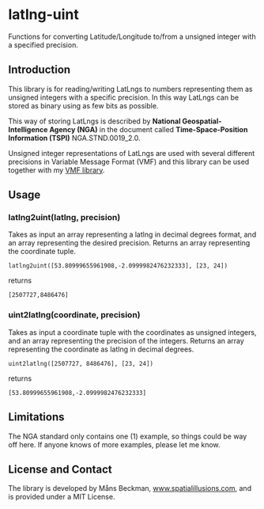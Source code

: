 # latlng-uint
Functions for converting Latitude/Longitude to/from a unsigned integer with a specified precision.

## Introduction

This library is for reading/writing LatLngs to numbers representing them as unsigned integers with a specific precision. In this way LatLngs can be stored as binary using as few bits as possible.

This way of storing LatLngs is described by **National Geospatial-Intelligence Agency (NGA)** in the document called **Time-Space-Position Information (TSPI)** NGA.STND.0019_2.0.

Unsigned integer representations of LatLngs are used with several different precisions in Variable Message Format (VMF) and this library can be used together with my [VMF library](https://github.com/spatialillusions/vmf-parser). 

## Usage

### latlng2uint(latlng, precision)
Takes as input an array representing a latlng in decimal degrees format, and an array representing the desired precision. Returns an array representing the coordinate tuple.

`latlng2uint([53.80999655961908,-2.0999982476232333], [23, 24])`

returns

`[2507727,8486476]`

### uint2latlng(coordinate, precision)
Takes as input a coordinate tuple with the coordinates as unsigned integers, and an array representing the precision of the integers. Returns an array representing the coordinate as latlng in decimal degrees.

`uint2latlng([2507727, 8486476], [23, 24])`

returns

`[53.80999655961908,-2.0999982476232333]`

## Limitations
The NGA standard only contains one (1) example, so things could be way off here. If anyone knows of more examples, please let me know.

## License and Contact
The library is developed by Måns Beckman, www.spatialillusions.com, and is provided under a MIT License.
